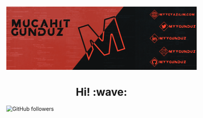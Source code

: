 [![Social banner for myygunduz](https://github.com/myygunduz/myygunduz/blob/main/ReadMe.gif)](https://myygyazilim.com)


<h1 align='center'> Hi! :wave: </h1>

![GitHub followers](https://img.shields.io/github/followers/myygunduz?style=social)


